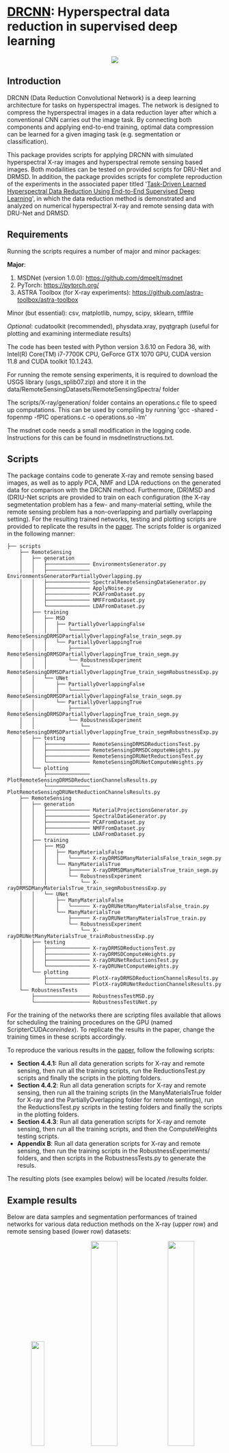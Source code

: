 # <a href="https://www.mdpi.com/2313-433X/6/12/132" style="color: black;">DRCNN</a>: Hyperspectral data reduction in supervised deep learning

   <p align="center">
   <img src="./images/GraphicalAbstractv3Crop.svg">
    </p>
    
## Introduction

DRCNN (Data Reduction Convolutional Network) is a deep learning architecture for tasks on hyperspectral images. The network is designed to compress the hyperspectral images in a data reduction layer after which a conventional CNN carries out the image task. By connecting both components and applying end-to-end training, optimal data compression can be learned for a given imaging task (e.g. segmentation or classification).

This package provides scripts for applying DRCNN with simulated hyperspectral X-ray images and hyperspectral remote sensing based images. Both modailities can be tested on provided scripts for DRU-Net and DRMSD. In addition, the package provides scripts for complete reproduction of the experiments in the associated paper titled '[Task-Driven Learned Hyperspectral Data Reduction Using End-to-End Supervised Deep Learning](https://www.mdpi.com/2313-433X/6/12/132)', in which the data reduction method is demonstrated and analyzed on numerical hyperspectral X-ray and remote sensing data with DRU-Net and DRMSD.

## Requirements

Running the scripts requires a number of major and minor packages:

**Major**:
1. MSDNet (version 1.0.0):
https://github.com/dmpelt/msdnet
2. PyTorch:
https://pytorch.org/
3. ASTRA Toolbox (for X-ray experiments):
https://github.com/astra-toolbox/astra-toolbox

Minor (but essential):
csv, matplotlib, numpy, scipy, sklearn, tifffile

*Optional*:
cudatoolkit (recommended), physdata.xray, pyqtgraph (useful for plotting and examining intermediate results)

The code has been tested with Python version 3.6.10 on Fedora 36, with Intel(R) Core(TM) i7-7700K CPU, GeForce GTX 1070 GPU, CUDA version 11.8 and CUDA toolkit 10.1.243.

For running the remote sensing experiments, it is required to download the USGS library (usgs_splib07.zip) and store it in the data/RemoteSensingDatasets/RemoteSensingSpectra/ folder

The scripts/X-ray/generation/ folder contains an operations.c file to speed up computations. This can be used by compiling by running 'gcc -shared -fopenmp -fPIC operations.c -o operations.so -lm'

The msdnet code needs a small modification in the logging code. Instructions for this can be found in msdnetInstructions.txt.

## Scripts

The package contains code to generate X-ray and remote sensing based images, as well as to apply PCA, NMF and LDA reductions on the generated data for comparison with the DRCNN method. Furthermore, (DR)MSD and (DR)U-Net scripts are provided to train on each configuration (the X-ray segmetentation problem has a few- and many-material setting, while the remote sensing problem has a non-overlapping and partially overlapping setting). For the resulting trained networks, testing and plotting scripts are provided to replicate the results in the [paper](https://www.mdpi.com/2313-433X/6/12/132). The scripts folder is organized in the following manner:

```
├── scripts
    ├── RemoteSensing
    │   ├── generation
    │   │   ├────────────── EnvironmentsGenerator.py
    │   │   ├────────────── EnvironmentsGeneratorPartiallyOverlapping.py
    │   │   ├────────────── SpectralRemoteSensingDataGenerator.py
    │   │   ├────────────── ApplyNoise.py
    │   │   ├────────────── PCAFromDataset.py
    │   │   ├────────────── NMFFromDataset.py
    │   │   └────────────── LDAFromDataset.py
    │   ├── training
    │   │   ├── MSD
    │   │   │   ├── PartiallyOverlappingFalse
    │   │   │   │   └────── RemoteSensingDRMSDPartiallyOverlappingFalse_train_segm.py
    │   │   │   └── PartiallyOverlappingTrue
    │   │   │       ├────── RemoteSensingDRMSDPartiallyOverlappingTrue_train_segm.py
    │   │   │       └── RobustnessExperiment
    │   │   │           └── RemoteSensingDRMSDPartiallyOverlappingTrue_train_segmRobustnessExp.py
    │   │   └── UNet
    │   │       ├── PartiallyOverlappingFalse
    │   │       │   └────── RemoteSensingDRMSDPartiallyOverlappingFalse_train_segm.py
    │   │       └── PartiallyOverlappingTrue
    │   │           ├────── RemoteSensingDRMSDPartiallyOverlappingTrue_train_segm.py
    │   │           └── RobustnessExperiment
    │   │               └── RemoteSensingDRMSDPartiallyOverlappingTrue_train_segmRobustnessExp.py
    │   ├── testing
    │   │   ├────────────── RemoteSensingDRMSDReductionsTest.py
    │   │   ├────────────── RemoteSensingDRMSDComputeWeights.py
    │   │   ├────────────── RemoteSensingDRUNetReductionsTest.py
    │   │   └────────────── RemoteSensingDRUNetComputeWeights.py
    │   └── plotting
    │       ├────────────── PlotRemoteSensingDRMSDReductionChannelsResults.py
    │       └────────────── PlotRemoteSensingDRUNetReductionChannelsResults.py
    ├── RemoteSensing
    │   ├── generation
    │   │   ├────────────── MaterialProjectionsGenerator.py
    │   │   ├────────────── SpectralDataGenerator.py
    │   │   ├────────────── PCAFromDataset.py
    │   │   ├────────────── NMFFromDataset.py
    │   │   └────────────── LDAFromDataset.py
    │   ├── training
    │   │   ├── MSD
    │   │   │   ├── ManyMaterialsFalse
    │   │   │   │   └────── X-rayDRMSDManyMaterialsFalse_train_segm.py
    │   │   │   └── ManyMaterialsTrue
    │   │   │       ├────── X-rayDRMSDManyMaterialsTrue_train_segm.py
    │   │   │       └── RobustnessExperiment
    │   │   │           └── X-rayDRMSDManyMaterialsTrue_train_segmRobustnessExp.py
    │   │   └── UNet
    │   │       ├── ManyMaterialsFalse
    │   │       │   └────── X-rayDRUNetManyMaterialsFalse_train.py
    │   │       └── ManyMaterialsTrue
    │   │           ├────── X-rayDRUNetManyMaterialsTrue_train.py
    │   │           └── RobustnessExperiment
    │   │               └── X-rayDRUNetManyMaterialsTrue_trainRobustnessExp.py
    │   ├── testing
    │   │   ├────────────── X-rayDRMSDReductionsTest.py
    │   │   ├────────────── X-rayDRMSDComputeWeights.py
    │   │   ├────────────── X-rayDRUNetReductionsTest.py
    │   │   └────────────── X-rayDRUNetComputeWeights.py
    │   └── plotting
    │       ├────────────── PlotX-rayDRMSDReductionChannelsResults.py
    │       └────────────── PlotX-rayDRUNetReductionChannelsResults.py
    └── RobustnessTests
        ├────────────────── RobustnessTestMSD.py
        └────────────────── RobustnessTestUNet.py
```    

For the training of the networks there are scripting files available that allows for scheduling the training procedures on the GPU (named ScripterCUDA*coreindex*). To replicate the results in the paper, change the training times in these scripts accordingly.

To reproduce the various results in the [paper](https://www.mdpi.com/2313-433X/6/12/132), follow the following scripts:
- **Section 4.4.1:** Run all data generation scripts for X-ray and remote sensing, then run all the training scripts, run the ReductionsTest.py scripts and finally the scripts in the plotting folders. 
- **Section 4.4.2**: Run all data generation scripts for X-ray and remote sensing, then run all the training scripts (in the ManyMaterialsTrue folder for X-ray and the PartiallyOverlapping folder for remote sentings), run the ReductionsTest.py scripts in the testing folders and finally the scripts in the plotting folders.
- **Section 4.4.3**: Run all data generation scripts for X-ray and remote sensing, then run all the training scripts, and then the ComputeWeights testing scripts.
- **Appendix B**: Run all data generation scripts for X-ray and remote sensing, then run the training scripts in the RobustnessExperiments/ folders, and then scripts in the RobustnessTests.py to generate the resuls.

The resulting plots (see examples below) will be located /results folder.

## Example results

Below are data samples and segmentation performances of trained networks for various data reduction methods on the X-ray (upper row) and remote sensing based (lower row) datasets:

   <p align="center">
   <img src="./images/SpectralProjectionNoisyBin60.png" style="width: 25%">
   <img src="./images/X-rayDRUNetReductionChannelsResults.png" style="width: 35%">
   <img src="./images/X-rayDRMSDWeights.png" style="width: 35%">
   </p>
   <p align="center">
   <img src="./images/RemoteSensingData10OverlappingBin50.png" style="width: 25%">
   <img src="./images/RemoteSensingDRUNetReductionChannelsCleanResults.png" style="width: 35%">
   <img src="./images/RemoteSensingDRMSDReductionChannelsNoisyOverlappingResults.png" style="width: 35%">
   </p>

## References

The algorithms and routines implemented in this Python package are described in following [paper](https://www.mdpi.com/2313-433X/6/12/132) published in Journal of Imaging. If you use (parts of) this code in a publication, we would appreciate it if you would refer to:

```
@article{
  title={Task-driven learned hyperspectral data reduction using end-to-end supervised deep learning},
  author={Zeegers, Math{\'e} T and Pelt, Dani{\"e}l M and van Leeuwen, Tristan and van Liere, Robert and Batenburg, Kees Joost},
  journal={Journal of Imaging},
  volume={6},
  number={12},
  pages={132},
  year={2020},
  publisher={MDPI}
}
```

## Authors

Code written by:
- Mathé Zeegers (m [dot] t [dot] zeegers [at] cwi [dot] nl).

DRMSD code written by [Daniël Pelt](https://github.com/dmpelt). 

The MSD and UNet training scripts contain elements of MSD code (https://github.com/dmpelt/msdnet) by Daniël Pelt and PyTorch UNet code (https://github.com/usuyama/pytorch-unet) by Naoto Usuyama respectively.
